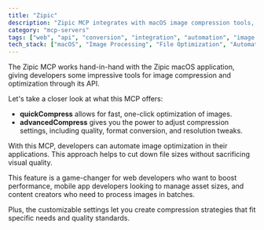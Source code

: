 ```yaml
---
title: "Zipic"
description: "Zipic MCP integrates with macOS image compression tools, providing quick and advanced optimization capabilities for efficient image processing workflows."
category: "mcp-servers"
tags: ["web", "api", "conversion", "integration", "automation", "image compression", "macOS"]
tech_stack: ["macOS", "Image Processing", "File Optimization", "Automation", "Performance Optimization", "Zipic API"]
---
```


The Zipic MCP works hand-in-hand with the Zipic macOS application, giving developers some impressive tools for image compression and optimization through its API. 

Let's take a closer look at what this MCP offers:

- **quickCompress** allows for fast, one-click optimization of images. 
- **advancedCompress** gives you the power to adjust compression settings, including quality, format conversion, and resolution tweaks.

With this MCP, developers can automate image optimization in their applications. This approach helps to cut down file sizes without sacrificing visual quality. 

This feature is a game-changer for web developers who want to boost performance, mobile app developers looking to manage asset sizes, and content creators who need to process images in batches. 

Plus, the customizable settings let you create compression strategies that fit specific needs and quality standards.